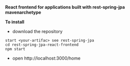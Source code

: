 ****React frontend for applications built with rest-spring-jpa mavenarchetype****

**To install**
- download the repository
```
start <your-artifac> see rest-spring-jpa
cd rest-spring-jpa-react-frontend
npm start
```
- open http://localhost:3000/home